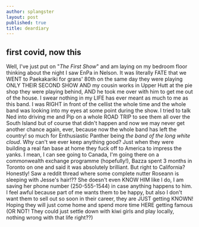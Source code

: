 ```yaml
---
author: splangster
layout: post
published: true
title: deardiary
---
```

## first covid, now this

Well, I've just put on "_The First Show_" and am laying on my bedroom floor thinking about the night I saw EnPa in Nelson. It was literally FATE that we WENT to Paekakariki for grans' 80th on the same day they were playing ONLY THEIR SECOND SHOW AND my cousin works in Upper Hutt at the pie shop they were playing behind, AND he took me over with him to get me out of the house. I swear nothing in my LIFE has ever meant as much to me as this band. I was RIGHT in front of the cellist the whole time and the whole band was looking into my eyes at some point during the show. I tried to talk Ned into driving me and Pip on a whole ROAD TRIP to see them all over the South Island but of course that didn't happen and now we may never get another chance again, ever, because now the whole band has left the country! so much for Enthusiastic Panther being _the band of the long white cloud_. Why can't we ever keep anything good? Just when they were building a real fan base at home they fuck off to America to impress the yanks. I mean, I can see going to Canada, I'm going there on a commonwealth exchange programme (hopefully!), Bazza spent 3 months in Toronto on one and said it was absolutely brilliant. But right to California? Honestly! Saw a reddit thread where some complete nutter Roseann is sleeping with Jesse's hair!?? She doesn't even KNOW HIM like I do, I am saving her phone number (250-555-1544) in case anything happens to him. I feel awful because part of me wants them to be happy, but also I don't want them to sell out so soon in their career, they are JUST getting KNOWN! Hoping they will just come home and spend more time HERE getting famous (OR NOT! They could just settle down with kiwi girls and play locally, nothing wrong with that life right??)

